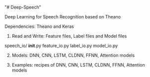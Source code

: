 "# Deep-Speech" 

Deep Learning for Speech Recognition based on Theano

Dependencies: Theano and Keras


1. Read and Write: Feature files, Label files and Model files

speech_io/ __init__.py
    feature_io.py
    label_io.py
    model_io.py
    

2. Models: DNN, CNN, LSTM, CLDNN, FFNN, Attention models


3. Examples: recipes of DNN, CNN, LSTM, CLDNN, FFNN, Attention models

